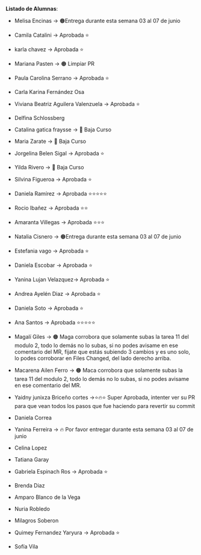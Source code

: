 **Listado de Alumnas**:

- Melisa Encinas -> 🟠Entrega durante esta semana 03 al 07 de junio
- Camila Catalini -> Aprobada ⭐
- karla chavez -> Aprobada ⭐
- Mariana Pasten -> 🟠 Limpiar PR

- Paula Carolina Serrano -> Aprobada ⭐
- Carla Karina Fernández Osa
- Viviana Beatriz Aguilera Valenzuela -> Aprobada ⭐
- Delfina Schlossberg 

- Catalina gatica fraysse -> 🔴 Baja Curso
- Maria Zarate -> 🔴 Baja Curso
- Jorgelina Belen Sigal -> Aprobada ⭐
- Yilda Rivero -> 🔴 Baja Curso

- Silvina Figueroa -> Aprobada ⭐
- Daniela Ramírez -> Aprobada ⭐⭐⭐⭐⭐
- Rocio Ibañez -> Aprobada ⭐⭐
- Amaranta Villegas -> Aprobada ⭐⭐⭐

- Natalia Cisnero -> 🟠Entrega durante esta semana 03 al 07 de junio 
- Estefania vago -> Aprobada ⭐
- Daniela Escobar -> Aprobada ⭐ 
- Yanina Lujan Velazquez-> Aprobada ⭐

- Andrea Ayelén Diaz -> Aprobada ⭐
- Daniela Soto -> Aprobada ⭐
- Ana Santos -> Aprobada ⭐⭐⭐⭐⭐
- Magalí Giles ->  🟠 Maga corrobora que solamente subas la tarea 11 del modulo 2, todo lo demás no lo subas, si no podes avisame en ese comentario del MR, fijate que estás subiendo 3 cambios y es uno solo, lo podes corroborar en Files Changed, del lado derecho arriba.

- Macarena Ailen Ferro -> 🟠 Maca corrobora que solamente subas la tarea 11 del modulo 2, todo lo demás no lo subas, si no podes avisame en ese comentario del MR.
- Yaidny junixza Briceño cortes ->⭐🔥⭐ Super Aprobada, intenter ver su PR para que vean todos los pasos que fue haciendo para revertir su commit
- Daniela Correa
- Yanina Ferreira ->  🔥 Por favor entregar durante esta semana 03 al 07 de junio
- Celina Lopez

- Tatiana  Garay
- Gabriela Espinach Ros -> Aprobada ⭐
- Brenda Diaz
- Amparo Blanco de la Vega

- Nuria Robledo
- Milagros Soberon
- Quimey Fernandez Yaryura -> Aprobada ⭐
- Sofía Vila
